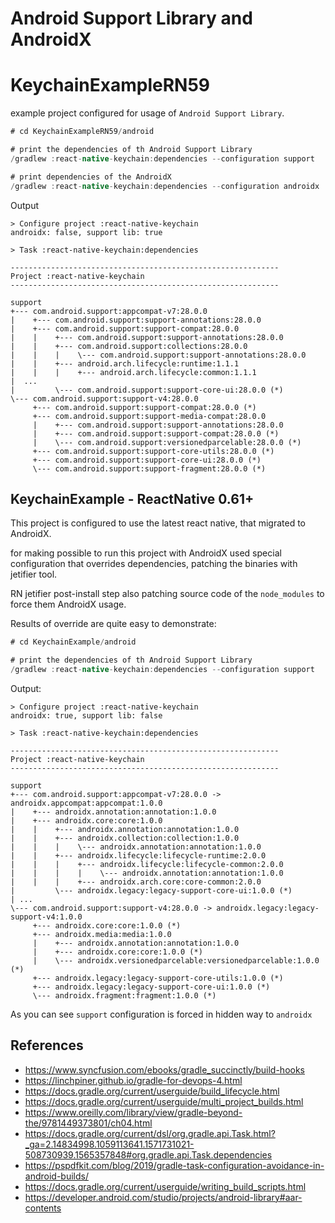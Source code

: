 # Android Support Library and AndroidX

# KeychainExampleRN59

example project configured for usage of `Android Support Library`.

```gradle
# cd KeychainExampleRN59/android

# print the dependencies of th Android Support Library
/gradlew :react-native-keychain:dependencies --configuration support  

# print dependencies of the AndroidX
/gradlew :react-native-keychain:dependencies --configuration androidx
```

Output

```text
> Configure project :react-native-keychain
androidx: false, support lib: true

> Task :react-native-keychain:dependencies

------------------------------------------------------------
Project :react-native-keychain
------------------------------------------------------------

support
+--- com.android.support:appcompat-v7:28.0.0
|    +--- com.android.support:support-annotations:28.0.0
|    +--- com.android.support:support-compat:28.0.0
|    |    +--- com.android.support:support-annotations:28.0.0
|    |    +--- com.android.support:collections:28.0.0
|    |    |    \--- com.android.support:support-annotations:28.0.0
|    |    +--- android.arch.lifecycle:runtime:1.1.1
|    |    |    +--- android.arch.lifecycle:common:1.1.1
|  ...
|         \--- com.android.support:support-core-ui:28.0.0 (*)
\--- com.android.support:support-v4:28.0.0
     +--- com.android.support:support-compat:28.0.0 (*)
     +--- com.android.support:support-media-compat:28.0.0
     |    +--- com.android.support:support-annotations:28.0.0
     |    +--- com.android.support:support-compat:28.0.0 (*)
     |    \--- com.android.support:versionedparcelable:28.0.0 (*)
     +--- com.android.support:support-core-utils:28.0.0 (*)
     +--- com.android.support:support-core-ui:28.0.0 (*)
     \--- com.android.support:support-fragment:28.0.0 (*)
```

## KeychainExample - ReactNative 0.61+

This project is configured to use the latest react native, that migrated to AndroidX.

for making possible to run this project with AndroidX used special configuration that 
overrides dependencies, patching the binaries with jetifier tool.

RN jetifier post-install step also patching source code of the `node_modules` to force
them AndroidX usage. 

Results of override are quite easy to demonstrate:

```gradle
# cd KeychainExample/android

# print the dependencies of th Android Support Library
/gradlew :react-native-keychain:dependencies --configuration support  
```

Output:

```text
> Configure project :react-native-keychain
androidx: true, support lib: false

> Task :react-native-keychain:dependencies

------------------------------------------------------------
Project :react-native-keychain
------------------------------------------------------------

support
+--- com.android.support:appcompat-v7:28.0.0 -> androidx.appcompat:appcompat:1.0.0
|    +--- androidx.annotation:annotation:1.0.0
|    +--- androidx.core:core:1.0.0
|    |    +--- androidx.annotation:annotation:1.0.0
|    |    +--- androidx.collection:collection:1.0.0
|    |    |    \--- androidx.annotation:annotation:1.0.0
|    |    +--- androidx.lifecycle:lifecycle-runtime:2.0.0
|    |    |    +--- androidx.lifecycle:lifecycle-common:2.0.0
|    |    |    |    \--- androidx.annotation:annotation:1.0.0
|    |    |    +--- androidx.arch.core:core-common:2.0.0
|         \--- androidx.legacy:legacy-support-core-ui:1.0.0 (*)
| ...
\--- com.android.support:support-v4:28.0.0 -> androidx.legacy:legacy-support-v4:1.0.0
     +--- androidx.core:core:1.0.0 (*)
     +--- androidx.media:media:1.0.0
     |    +--- androidx.annotation:annotation:1.0.0
     |    +--- androidx.core:core:1.0.0 (*)
     |    \--- androidx.versionedparcelable:versionedparcelable:1.0.0 (*)
     +--- androidx.legacy:legacy-support-core-utils:1.0.0 (*)
     +--- androidx.legacy:legacy-support-core-ui:1.0.0 (*)
     \--- androidx.fragment:fragment:1.0.0 (*)
```

As you can see `support` configuration is forced in hidden way to `androidx`


## References

- https://www.syncfusion.com/ebooks/gradle_succinctly/build-hooks
- https://linchpiner.github.io/gradle-for-devops-4.html
- https://docs.gradle.org/current/userguide/build_lifecycle.html
- https://docs.gradle.org/current/userguide/multi_project_builds.html
- https://www.oreilly.com/library/view/gradle-beyond-the/9781449373801/ch04.html
- https://docs.gradle.org/current/dsl/org.gradle.api.Task.html?_ga=2.14834998.1059113641.1571731021-508730939.1565357848#org.gradle.api.Task.dependencies
- https://pspdfkit.com/blog/2019/gradle-task-configuration-avoidance-in-android-builds/
- https://docs.gradle.org/current/userguide/writing_build_scripts.html
- https://developer.android.com/studio/projects/android-library#aar-contents

